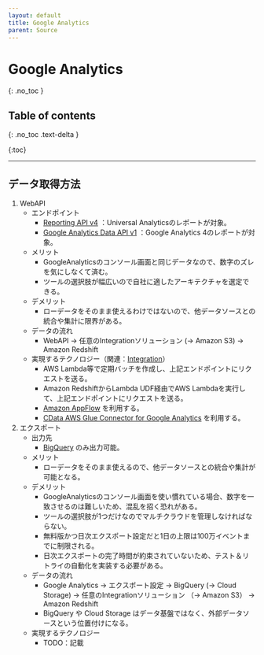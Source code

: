 ```yaml
---
layout: default
title: Google Analytics
parent: Source
---
```


# Google Analytics
{: .no_toc }

## Table of contents
{: .no_toc .text-delta }

{:toc}

---

## データ取得方法

1. WebAPI
    - エンドポイント
        - [Reporting API v4](https://developers.google.com/analytics/devguides/reporting/core/v4) ：Universal Analyticsのレポートが対象。
        - [Google Analytics Data API v1](https://developers.google.com/analytics/devguides/reporting/data/v1) ：Google Analytics 4のレポートが対象。
    - メリット
        - GoogleAnalyticsのコンソール画面と同じデータなので、数字のズレを気にしなくて済む。
        - ツールの選択肢が幅広いので自社に適したアーキテクチャを選定できる。
    - デメリット
        - ローデータをそのまま使えるわけではないので、他データソースとの統合や集計に限界がある。 
    - データの流れ
        - WebAPI → 任意のIntegrationソリューション (→ Amazon S3) → Amazon Redshift
    - 実現するテクノロジー（関連：[Integration](../integration/integration.md)）
        - AWS Lambda等で定期バッチを作成し、上記エンドポイントにリクエストを送る。
        - Amazon RedshiftからLambda UDF経由でAWS Lambdaを実行して、上記エンドポイントにリクエストを送る。
        - [Amazon AppFlow](https://aws.amazon.com/jp/appflow/) を利用する。
        - [CData AWS Glue Connector for Google Analytics](https://aws.amazon.com/marketplace/pp/prodview-s65fmshg6qcvw) を利用する。
1. エクスポート
    - 出力先
        - [BigQuery](https://support.google.com/analytics/topic/9359001) のみ出力可能。
    - メリット
        - ローデータをそのまま使えるので、他データソースとの統合や集計が可能となる。
    - デメリット
        - GoogleAnalyticsのコンソール画面を使い慣れている場合、数字を一致させるのは難しいため、混乱を招く恐れがある。
        - ツールの選択肢が1つだけなのでマルチクラウドを管理しなければならない。
        - 無料版かつ日次エクスポート設定だと1日の上限は100万イベントまでに制限される。
        - 日次エクスポートの完了時間が約束されていないため、テスト＆リトライの自動化を実装する必要がある。
    - データの流れ
        - Google Analytics → エクスポート設定 → BigQuery (→ Cloud Storage) → 任意のIntegrationソリューション （→ Amazon S3） → Amazon Redshift
        - BigQuery や Cloud Storage はデータ基盤ではなく、外部データソースという位置付けになる。
    - 実現するテクノロジー
        - TODO：記載
